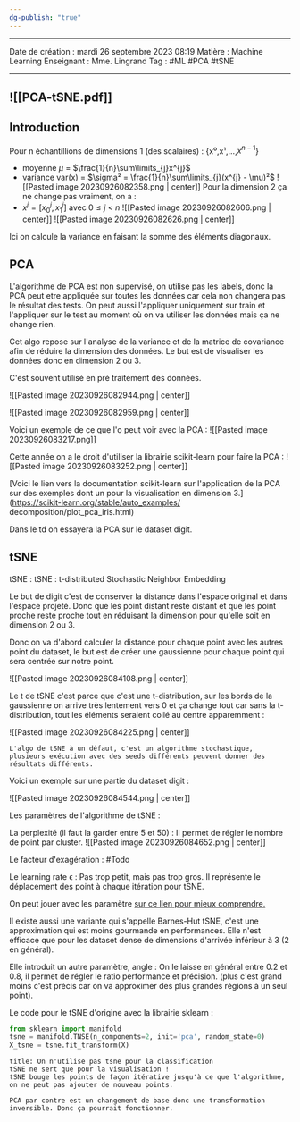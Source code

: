 ```yaml
---
dg-publish: "true"
---
```

 ---

 Date de création : mardi 26 septembre 2023 08:19
 Matière : Machine Learning
 Enseignant : Mme. Lingrand
 Tag : #ML #PCA #tSNE 

---

 ![[PCA-tSNE.pdf]]
 ---

## Introduction

Pour n échantillions de dimensions 1 (des scalaires) : {x⁰,x¹,...,$x^{n-1}$}
- moyenne $\mu$ = $\frac{1}{n}\sum\limits_{j}x^{j}$ 
- variance var(x) = $\sigma² = \frac{1}{n}\sum\limits_{j}(x^{j} - \mu)²$
 ![[Pasted image 20230926082358.png | center]]
 Pour la dimension 2 ça ne change pas vraiment, on a :
 - $x^{j} = [x_{0}^{j},x_{1}^{j}]$ avec $0 \leq j$ < $n$
 ![[Pasted image 20230926082606.png | center]]
![[Pasted image 20230926082626.png | center]]

Ici on calcule la variance en faisant la somme des éléments diagonaux.

## PCA

L'algorithme de PCA est non supervisé, on utilise pas les labels, donc la PCA peut etre appliquée sur toutes les données car cela non changera pas le résultat des tests. On peut aussi l'appliquer uniquement sur train et l'appliquer sur le test au moment où on va utiliser les données mais ça ne change rien.

Cet algo repose sur l'analyse de la variance et de la matrice de covariance afin de réduire la dimension des données. Le but est de visualiser les données donc en dimension 2 ou 3.

C'est souvent utilisé en pré traitement des données.

![[Pasted image 20230926082944.png | center]]

![[Pasted image 20230926082959.png | center]]

Voici un exemple de ce que l'o peut voir avec la PCA :
![[Pasted image 20230926083217.png]]

Cette année on a le droit d'utiliser la librairie scikit-learn pour faire la PCA :
![[Pasted image 20230926083252.png | center]]

[Voici le lien vers la documentation scikit-learn sur l'application de la PCA sur des exemples dont un pour la visualisation en dimension 3.](https://scikit-learn.org/stable/auto_examples/ decomposition/plot_pca_iris.html)

Dans le td on essayera la PCA sur le dataset digit.

## tSNE

tSNE : tSNE : t-distributed Stochastic Neighbor Embedding

Le but de digit c'est de conserver la distance dans l'espace original et dans l'espace projeté.
Donc que les point distant reste distant et que les point proche reste proche tout en réduisant la dimension pour qu'elle soit en dimension 2 ou 3.

Donc on va d'abord calculer la distance pour chaque point avec les autres point du dataset, le but est de créer une gaussienne pour chaque point qui sera centrée sur notre point.

![[Pasted image 20230926084108.png | center]]

Le t de tSNE c'est parce que c'est une t-distribution, sur les bords de la gaussienne on arrive très lentement vers 0 et ça change tout car sans la t-distribution, tout les éléments seraient collé au centre apparemment :

![[Pasted image 20230926084225.png | center]]


```ad-attention
L'algo de tSNE à un défaut, c'est un algorithme stochastique, plusieurs exécution avec des seeds différents peuvent donner des résultats différents.
```

Voici un exemple sur une partie du dataset digit :

![[Pasted image 20230926084544.png | center]]

Les paramètres de l'algorithme de tSNE :

La perplexité (il faut la garder entre 5 et 50) : Il permet de régler le nombre de point par cluster.
![[Pasted image 20230926084652.png | center]]

Le facteur d'exagération : #Todo 

Le learning rate ϵ : Pas trop petit, mais pas trop gros. Il représente le déplacement des point à chaque itération pour tSNE.

On peut jouer avec les paramètre [sur ce lien pour mieux comprendre.](https://distill.pub/2016/misread-tsne/)

Il existe aussi une variante qui s'appelle Barnes-Hut tSNE, c'est une approximation qui est moins gourmande en performances. 
Elle n'est efficace que pour les dataset dense de dimensions d'arrivée inférieur à 3 (2 en général).

Elle introduit un autre paramètre, angle : On le laisse en général entre 0.2 et 0.8, il permet de régler le ratio performance et précision. (plus c'est grand moins c'est précis car on va approximer des plus grandes régions à un seul point).

Le code pour le tSNE d'origine avec la librairie sklearn :
```python
from sklearn import manifold
tsne = manifold.TNSE(n_components=2, init='pca', random_state=0)
X_tsne = tsne.fit_transform(X)
```

```ad-danger
title: On n'utilise pas tsne pour la classification
tSNE ne sert que pour la visualisation !
tSNE bouge les points de façon itérative jusqu'à ce que l'algorithme, on ne peut pas ajouter de nouveau points.

PCA par contre est un changement de base donc une transformation inversible. Donc ça pourrait fonctionner.
```

